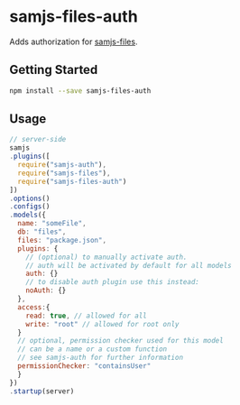 # samjs-files-auth

Adds authorization for [samjs-files](https://github.com/SAMjs/samjs-files).

## Getting Started
```sh
npm install --save samjs-files-auth
```

## Usage

```js
// server-side
samjs
.plugins([
  require("samjs-auth"),
  require("samjs-files"),
  require("samjs-files-auth")
])
.options()
.configs()
.models({
  name: "someFile",
  db: "files",
  files: "package.json",
  plugins: {
    // (optional) to manually activate auth.
    // auth will be activated by default for all models
    auth: {}
    // to disable auth plugin use this instead:
    noAuth: {}
  },
  access:{
    read: true, // allowed for all
    write: "root" // allowed for root only
  }
  // optional, permission checker used for this model
  // can be a name or a custom function
  // see samjs-auth for further information
  permissionChecker: "containsUser"
  }
})
.startup(server)
```
